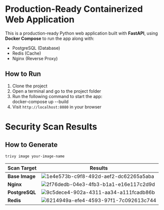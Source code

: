 # Production-Ready Containerized Web Application

This is a production-ready Python web application built with **FastAPI**, using **Docker Compose** to run the app along with:

- PostgreSQL (Database)  
- Redis (Cache)  
- Nginx (Reverse Proxy)  

## How to Run

1. Clone the project  
2. Open a terminal and go to the project folder  
3. Run the following command to start the app:  
   docker-compose up --build  
4. Visit `http://localhost:8080` in your browser  

# Security Scan Results

## How to Generate
`trivy image your-image-name`


| Scan Target               | Results              |
|---------------------------|----------------------|
| **Base Image**            | ![1e4e573b-c9f8-492d-aef2-dc62265a5aba](https://github.com/user-attachments/assets/8032d3b3-cd91-4978-82d2-afa810e92d2f) |
| **Nginx**   |   ![2f76dedb-04e3-4fb3-b1a1-e16e117c2d9d](https://github.com/user-attachments/assets/247a7771-e174-48c8-9d63-1c748227e179) |
| **PostgreSQL**  | ![9c5dece4-902a-4311-aa34-a111fcadb86b](https://github.com/user-attachments/assets/1a2eda56-4af1-4fbc-bf8b-77d15d9b421e) |
| **Redis**       |  ![6214949a-efe4-4593-97f1-7c092613c744](https://github.com/user-attachments/assets/211b7cfd-a5a4-4c6a-bdbc-19256b469342)   |


